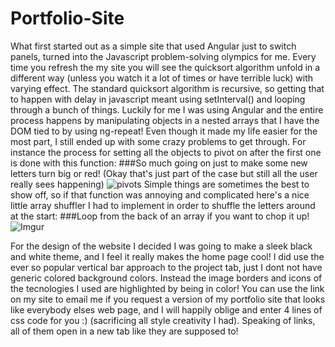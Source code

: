 Portfolio-Site
==============

What first started out as a simple site that used Angular just to switch panels, turned into the Javascript problem-solving olympics for me.  Every time you refresh the my site you will see the quicksort algorithm unfold in a different way (unless you watch it a lot of times or have terrible luck) with varying effect.  The standard quicksort algorithm is recursive, so getting that to happen with delay in javascript meant using setInterval() and looping through a bunch of things.  Luckily for me I was using Angular and the entire process happens by manipulating objects in a nested arrays that I have the DOM tied to by using ng-repeat!  Even though it made my life easier for the most part, I still ended up with some crazy problems to get through.  For instance the process for setting all the objects to pivot on after the first one is done with this function:
###So much going on just to make some new letters turn big or red! (Okay that's just part of the case but still all the user really sees happening)
![pivots](http://i.imgur.com/e5sdvsL.jpg)
Simple things are sometimes the best to show off, so if that function was annoying and complicated here's a nice little array shuffler I had to implement in order to shuffle the letters around at the start:
###Loop from the back of an array if you want to chop it up!
![Imgur](http://i.imgur.com/sXmqjYh.jpg)

For the design of the website I decided I was going to make a sleek black and white theme, and I feel it really makes the home page cool!  I did use the ever so popular vertical bar approach to the project tab, just I dont not have generic colored background colors.  Instead the image borders and icons of the tecnologies I used are highlighted by being in color!  You can use the link on my site to email me if you request a version of my portfolio site that looks like everybody elses web page, and I will happily oblige and enter 4 lines of css code for you :) (sacrificing all style creativity I had).  Speaking of links, all of them open in a new tab like they are supposed to!
